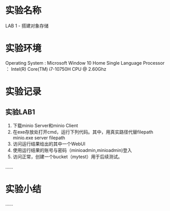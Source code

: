 # 实验名称

LAB 1 - 搭建对象存储

# 实验环境

Operating System : Microsoft Window 10 Home Single Language
Processor	 ： Intel(R) Core(TM) i7-10750H CPU @ 2.60Ghz

# 实验记录

## 实验LAB1
1. 下载minio Server和minio Client
2. 在exe存放处打开cmd，运行下列代码。其中，用真实路径代替filepath
	minio.exe server filepath
3. 访问运行结果给出的其中一个WebUI
4. 使用运行结果的账号与密码（minioadmin,minioadmin)登入
5. 访问正常，创建一个bucket（mytest）用于后续测试。


……

# 实验小结

……